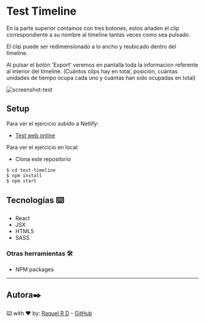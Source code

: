 # Test Timeline

En la parte superior contamos con tres botones, estos añaden el clip correspondiente a su nombre al timeline tantas veces como sea pulsado.

El clip puede ser redimensionado a lo ancho y reubicado dentro del timeline.

Al pulsar el botón 'Export' veremos en pantalla toda la informacion referente al interior del timeline. (Cuántos clips hay en total, posición, cuántas unidades de tiempo ocupa cada uno y cuántas han sido ocupadas en total)

![screenshot-test](https://i.ibb.co/DzvFLm9/Captura-de-pantalla-2021-06-08-a-las-9-57-43.png)

## Setup 
Para ver el ejercicio subido a Netlify:

- [Test web online](https://test-timeline.netlify.app/)

Para ver el ejercicio en local:
- Clona este repositorio

```shell
$ cd test-timeline
$ npm install
$ npm start
```

## Tecnologías ⌨️
- React
- JSX
- HTML5
- SASS

### Otras herramientas 🛠️
- NPM packages

---
## Autora✒️
⌨️ with ❤️ by:
 [Raquel R D](https://www.linkedin.com/in/raquel-rodriguez-diaz/) - [GitHub](https://github.com/srtamaciel)
